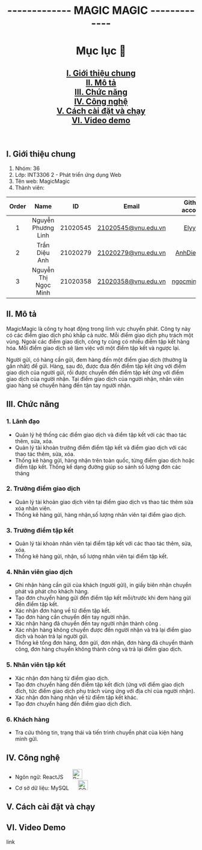 <h1 align="center">------------- MAGIC MAGIC -------------</h1>

<h1 align="center">Mục lục 📖</h1>

<h2 align="center">
  <a href="#introduction">I. Giới thiệu chung</a>
  <br />
  <a href="#about">II. Mô tả</a>
  <br />
  <a href="#function">III. Chức năng</a>
  <br />
  <a href="#technique">IV. Công nghệ</a>
  <br />
  <a href="#setting">V. Cách cài đặt và chạy</a>
  <br />
  <a href="#demo">VI. Video demo</a>
  <br />
</h2>
<br />

## I. Giới thiệu chung <a name="introduction"></a>
1. Nhóm: 36
2. Lớp: INT3306 2 - Phát triển ứng dụng Web
3. Tên web: MagicMagic
4. Thành viên:

| Order |        Name          |    ID    |        Email        |                 Github account                  |
| :---: |:--------------------:|:--------:|:-------------------:|:-----------------------------------------------:|
|   1   |  Nguyễn Phương Linh  | 21020545 | 21020545@vnu.edu.vn |       [Elyy27](https://github.com/Elyy27)       |
|   2   |    Trần Diệu Anh     | 21020279 | 21020279@vnu.edu.vn |  [AnhDieuTran](https://github.com/AnhDieuTran)  |
|   3   | Nguyễn Thị Ngọc Minh | 21020358 | 21020358@vnu.edu.vn | [ngocminh1605](https://github.com/ngocminh1605) |


## II. Mô tả <a name="about"></a>
MagicMagic là công ty hoạt động trong lĩnh vực chuyển phát. Công ty này có các điểm giao dịch phủ khắp cả nước. Mỗi điểm giao dịch phụ trách một vùng. Ngoài các điểm giao dịch, công ty cũng có nhiều điểm tập kết hàng hóa. Mỗi điểm giao dịch sẽ làm việc với một điểm tập kết và ngược lại.

Người gửi, có hàng cần gửi, đem hàng đến một điểm giao dịch (thường là gần nhất) để gửi. Hàng, sau đó, được đưa đến điểm tập kết ứng với điểm giao dịch của người gửi, rồi được chuyển đến điểm 
tập kết ứng với điểm giao dịch của người nhận. Tại điểm giao dịch của người nhận, nhân viên giao hàng sẽ chuyển hàng đến tận tay người nhận.

## III. Chức năng <a name="function"></a>
### 1. Lãnh đạo
- Quản lý hệ thống các điểm giao dịch và điểm tập kết với các thao tác thêm, sửa, xóa.
- Quản lý tài khoản trưởng điểm điểm tập kết và điểm giao dịch với các thao tác thêm, sửa, xóa. 
- Thống kê hàng gửi, hàng nhận trên toàn quốc, từng điểm giao dịch hoặc điểm tập kết. Thống kế dạng đường giúp so sánh số lượng đơn các tháng

### 2. Trưởng điểm giao dịch
- Quản lý tài khoản giao dịch viên tại điểm giao dịch vs thao tác thêm sửa xóa nhân viên.
- Thống kê hàng gửi, hàng nhận,số lượng nhân viên tại điểm giao dịch.

### 3. Trưởng điểm tập kết
- Quản lý tài khoản nhân viên tại điểm tập kết với các thao tác thêm, sửa, xóa.
- Thống kê hàng gửi, nhận, số lượng nhân viên tại điểm tập kết.

### 4. Nhân viên giao dịch
- Ghi nhận hàng cần gửi của khách (người gửi), in giấy biên nhận chuyển phát và phát cho khách hàng.
- Tạo đơn chuyển hàng gửi đến điểm tập kết mỗi/trước khi đem hàng gửi đến điểm tập kết.
- Xác nhận đơn hàng về từ điểm tập kết.
- Tạo đơn hàng cần chuyển đến tay người nhận.
- Xác nhận hàng đã chuyển đến tay người nhận thành công .
- Xác nhận hàng không chuyển được đến người nhận và trả lại điểm giao dịch và hoàn trả lại người gửi.
- Thống kê tổng đơn hàng, đơn gửi, đơn nhận, đơn hàng đã chuyển thành công, đơn hàng chuyển không thành công và trả lại điểm giao dịch.

### 5. Nhân viên tập kết
- Xác nhận đơn hàng từ điểm giao dịch.
- Tạo đơn chuyển hàng đến điểm tập kết đích (ứng với điểm giao dịch đích, tức điểm giao dịch phụ trách vùng ứng với địa chỉ của người nhận).
- Xác nhận đơn hàng nhận về từ điểm tập kết khác.
- Tạo đơn chuyển hàng đến điểm giao dịch đích.

### 6. Khách hàng
- Tra cứu thông tin, trạng thái và tiến trình chuyển phát của kiện hàng mình gửi.

## IV. Công nghệ <a name="technique"></a>
- Ngôn ngữ: ReactJS <img alt="React" width="26px" src="https://cdn.jsdelivr.net/gh/devicons/devicon/icons/react/react-original.svg" style="margin-left:20px;"/>
- Cơ sở dữ liệu: MySQL <img alt="SQL" width="26px" src="https://img.icons8.com/external-wanicon-flat-wanicon/48/external-sql-server-big-data-wanicon-flat-wanicon.png" style="margin-left:20px;" />

## V. Cách cài đặt và chạy <a name="setting"></a>


## VI. Video Demo <a name="demo"></a>
link
